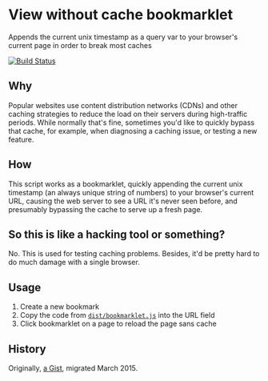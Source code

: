 # View without cache bookmarklet

Appends the current unix timestamp as a query var to your browser's current page in order to break most caches

[![Build Status](https://travis-ci.org/benbalter/view-without-cache-bookmarklet.svg?branch=master)](https://travis-ci.org/benbalter/view-without-cache-bookmarklet)

## Why

Popular websites use content distribution networks (CDNs) and other caching strategies to reduce the load on their servers during high-traffic periods. While normally that's fine, sometimes you'd like to quickly bypass that cache, for example, when diagnosing a caching issue, or testing a new feature.

## How

This script works as a bookmarklet, quickly appending the current unix timestamp (an always unique string of numbers) to your browser's current URL, causing the web server to see a URL it's never seen before, and presumably bypassing the cache to serve up a fresh page.

## So this is like a hacking tool or something?

No. This is used for testing caching problems. Besides, it'd be pretty hard to do much damage with a single browser.

## Usage

1. Create a new bookmark
2. Copy the code from [`dist/bookmarklet.js`](dist/bookmark.js) into the URL field
3. Click bookmarklet on a page to reload the page sans cache

## History

Originally, [a Gist](https://gist.github.com/benbalter/1695742), migrated March 2015.
